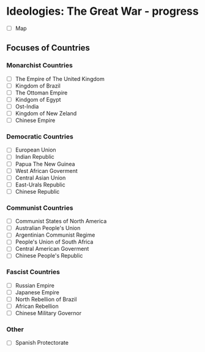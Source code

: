 # Ideologies: The Great War - progress

- [ ] Map

## Focuses of Countries

### Monarchist Countries
- [ ] The Empire of The United Kingdom
- [ ] Kingdom of Brazil
- [ ] The Ottoman Empire
- [ ] Kindgom of Egypt
- [ ] Ost-India
- [ ] Kingdom of New Zeland
- [ ] Chinese Empire

### Democratic Countries
- [ ] European Union
- [ ] Indian Republic
- [ ] Papua The New Guinea
- [ ] West African Goverment
- [ ] Central Asian Union
- [ ] East-Urals Republic
- [ ] Chinese Republic

### Communist Countries
- [ ] Communist States of North America
- [ ] Australian People's Union
- [ ] Argentinian Communist Regime
- [ ] People's Union of South Africa
- [ ] Central American Goverment
- [ ] Chinese People's Republic

### Fascist Countries
- [ ] Russian Empire
- [ ] Japanese Empire
- [ ] North Rebellion of Brazil
- [ ] African Rebellion
- [ ] Chinese Military Governor

### Other
- [ ] Spanish Protectorate

